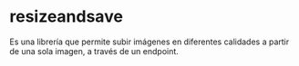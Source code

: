# resizeandsave
Es una librería que permite subir imágenes en diferentes calidades a partir de una sola imagen, a través de un endpoint.
